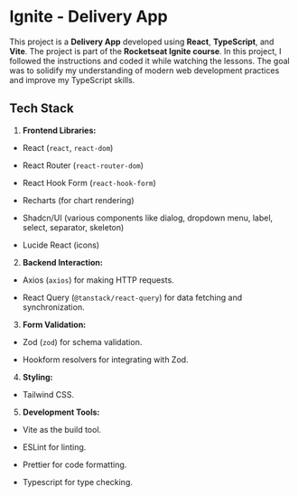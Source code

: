 
# Ignite - Delivery App
This project is a **Delivery App**  developed using **React**, **TypeScript**, and **Vite**. The project is part of the **Rocketseat Ignite course**. In this project, I followed the instructions and coded it while watching the lessons. The goal was to solidify my understanding of modern web development practices and improve my TypeScript skills.

## Tech Stack 
 
1. **Frontend Libraries:**  
  - React (`react`, `react-dom`)
 
  - React Router (`react-router-dom`)
 
  - React Hook Form (`react-hook-form`)

  - Recharts (for chart rendering)

  - Shadcn/UI (various components like dialog, dropdown menu, label, select, separator, skeleton)

  - Lucide React (icons)
 
2. **Backend Interaction:**  
  - Axios (`axios`) for making HTTP requests.
 
  - React Query (`@tanstack/react-query`) for data fetching and synchronization.
 
3. **Form Validation:**  
  - Zod (`zod`) for schema validation.

  - Hookform resolvers for integrating with Zod.
 
4. **Styling:**  
  - Tailwind CSS.
 
5. **Development Tools:** 
  - Vite as the build tool.

  - ESLint for linting.

  - Prettier for code formatting.

  - Typescript for type checking.
